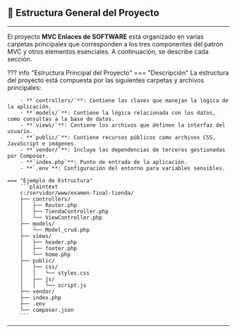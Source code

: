 ## 📂 Estructura General del Proyecto
---

El proyecto **MVC Enlaces de SOFTWARE** está organizado en varias carpetas principales que corresponden a los tres componentes del patrón MVC y otros elementos esenciales. A continuación, se describe cada sección.

??? info "Estructura Principal del Proyecto"
    === "Descripción"
        La estructura del proyecto está compuesta por las siguientes carpetas y archivos principales:
        
        - **`controllers/`**: Contiene las clases que manejan la lógica de la aplicación.
        - **`models/`**: Contiene la lógica relacionada con los datos, como consultas a la base de datos.
        - **`views/`**: Contiene los archivos que definen la interfaz del usuario.
        - **`public/`**: Contiene recursos públicos como archivos CSS, JavaScript e imágenes.
        - **`vendor/`**: Incluye las dependencias de terceros gestionadas por Composer.
        - **`index.php`**: Punto de entrada de la aplicación.
        - **`.env`**: Configuración del entorno para variables sensibles.

    === "Ejemplo de Estructura"
        ```plaintext
        c:/servidor/www/examen-final-tienda/
        ├── controllers/
        │   ├── Router.php
        │   ├── TiendaController.php
        │   └── ViewController.php
        ├── models/
        │   └── Model_crud.php
        ├── views/
        │   ├── header.php
        │   ├── footer.php
        │   └── home.php
        ├── public/
        │   ├── css/
        │   │   └── styles.css
        │   ├── js/
        │   │   └── script.js
        ├── vendor/
        ├── index.php
        ├── .env
        └── composer.json
        ```

---